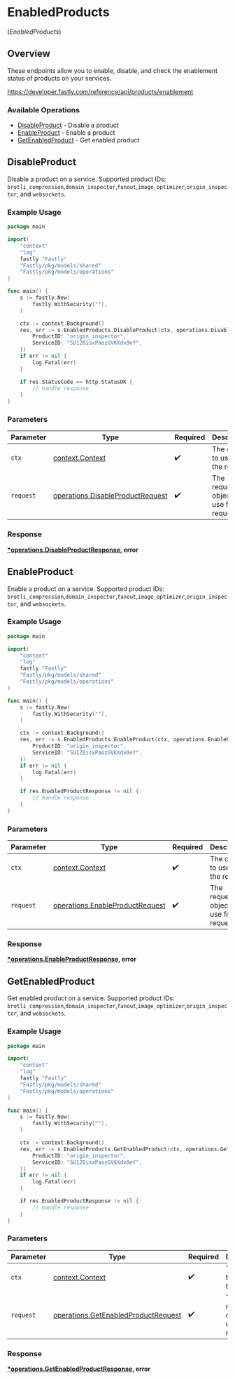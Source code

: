 # EnabledProducts
(*EnabledProducts*)

## Overview

These endpoints allow you to enable, disable, and check the enablement status of products on your services.

<https://developer.fastly.com/reference/api/products/enablement>
### Available Operations

* [DisableProduct](#disableproduct) - Disable a product
* [EnableProduct](#enableproduct) - Enable a product
* [GetEnabledProduct](#getenabledproduct) - Get enabled product

## DisableProduct

Disable a product on a service. Supported product IDs: `brotli_compression`,`domain_inspector`,`fanout`,`image_optimizer`,`origin_inspector`, and `websockets`.

### Example Usage

```go
package main

import(
	"context"
	"log"
	fastly "Fastly"
	"Fastly/pkg/models/shared"
	"Fastly/pkg/models/operations"
)

func main() {
    s := fastly.New(
        fastly.WithSecurity(""),
    )

    ctx := context.Background()
    res, err := s.EnabledProducts.DisableProduct(ctx, operations.DisableProductRequest{
        ProductID: "origin_inspector",
        ServiceID: "SU1Z0isxPaozGVKXdv0eY",
    })
    if err != nil {
        log.Fatal(err)
    }

    if res.StatusCode == http.StatusOK {
        // handle response
    }
}
```

### Parameters

| Parameter                                                                            | Type                                                                                 | Required                                                                             | Description                                                                          |
| ------------------------------------------------------------------------------------ | ------------------------------------------------------------------------------------ | ------------------------------------------------------------------------------------ | ------------------------------------------------------------------------------------ |
| `ctx`                                                                                | [context.Context](https://pkg.go.dev/context#Context)                                | :heavy_check_mark:                                                                   | The context to use for the request.                                                  |
| `request`                                                                            | [operations.DisableProductRequest](../../models/operations/disableproductrequest.md) | :heavy_check_mark:                                                                   | The request object to use for the request.                                           |


### Response

**[*operations.DisableProductResponse](../../models/operations/disableproductresponse.md), error**


## EnableProduct

Enable a product on a service. Supported product IDs: `brotli_compression`,`domain_inspector`,`fanout`,`image_optimizer`,`origin_inspector`, and `websockets`.

### Example Usage

```go
package main

import(
	"context"
	"log"
	fastly "Fastly"
	"Fastly/pkg/models/shared"
	"Fastly/pkg/models/operations"
)

func main() {
    s := fastly.New(
        fastly.WithSecurity(""),
    )

    ctx := context.Background()
    res, err := s.EnabledProducts.EnableProduct(ctx, operations.EnableProductRequest{
        ProductID: "origin_inspector",
        ServiceID: "SU1Z0isxPaozGVKXdv0eY",
    })
    if err != nil {
        log.Fatal(err)
    }

    if res.EnabledProductResponse != nil {
        // handle response
    }
}
```

### Parameters

| Parameter                                                                          | Type                                                                               | Required                                                                           | Description                                                                        |
| ---------------------------------------------------------------------------------- | ---------------------------------------------------------------------------------- | ---------------------------------------------------------------------------------- | ---------------------------------------------------------------------------------- |
| `ctx`                                                                              | [context.Context](https://pkg.go.dev/context#Context)                              | :heavy_check_mark:                                                                 | The context to use for the request.                                                |
| `request`                                                                          | [operations.EnableProductRequest](../../models/operations/enableproductrequest.md) | :heavy_check_mark:                                                                 | The request object to use for the request.                                         |


### Response

**[*operations.EnableProductResponse](../../models/operations/enableproductresponse.md), error**


## GetEnabledProduct

Get enabled product on a service. Supported product IDs: `brotli_compression`,`domain_inspector`,`fanout`,`image_optimizer`,`origin_inspector`, and `websockets`.

### Example Usage

```go
package main

import(
	"context"
	"log"
	fastly "Fastly"
	"Fastly/pkg/models/shared"
	"Fastly/pkg/models/operations"
)

func main() {
    s := fastly.New(
        fastly.WithSecurity(""),
    )

    ctx := context.Background()
    res, err := s.EnabledProducts.GetEnabledProduct(ctx, operations.GetEnabledProductRequest{
        ProductID: "origin_inspector",
        ServiceID: "SU1Z0isxPaozGVKXdv0eY",
    })
    if err != nil {
        log.Fatal(err)
    }

    if res.EnabledProductResponse != nil {
        // handle response
    }
}
```

### Parameters

| Parameter                                                                                  | Type                                                                                       | Required                                                                                   | Description                                                                                |
| ------------------------------------------------------------------------------------------ | ------------------------------------------------------------------------------------------ | ------------------------------------------------------------------------------------------ | ------------------------------------------------------------------------------------------ |
| `ctx`                                                                                      | [context.Context](https://pkg.go.dev/context#Context)                                      | :heavy_check_mark:                                                                         | The context to use for the request.                                                        |
| `request`                                                                                  | [operations.GetEnabledProductRequest](../../models/operations/getenabledproductrequest.md) | :heavy_check_mark:                                                                         | The request object to use for the request.                                                 |


### Response

**[*operations.GetEnabledProductResponse](../../models/operations/getenabledproductresponse.md), error**

